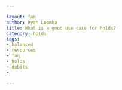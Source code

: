 ```yaml
---

layout: faq
author: Ryan Loomba
title: What is a good use case for holds?
category: holds
tags:
- balanced
- resources
- faq
- holds
- debits
-

---
```



